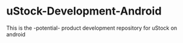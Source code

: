 # uStock-Development-Android
This is the -potential- product development repository for uStock on android
